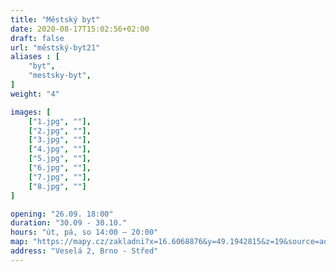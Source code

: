 ```yaml
---
title: "Městský byt"
date: 2020-08-17T15:02:56+02:00
draft: false
url: "městský-byt21"
aliases : [
    "byt",
    "mestsky-byt",
]
weight: "4"

images: [
    ["1.jpg", ""],
    ["2.jpg", ""],
    ["3.jpg", ""],
    ["4.jpg", ""],
    ["5.jpg", ""],
    ["6.jpg", ""],
    ["7.jpg", ""],
    ["8.jpg", ""]
]

opening: "26.09. 18:00"
duration: "30.09 - 30.10."
hours: "út, pá, so 14:00 – 20:00"
map: "https://mapy.cz/zakladni?x=16.6068876&y=49.1942815&z=19&source=addr&id=8896610"
address: "Veselá 2, Brno - Střed"
---
```

